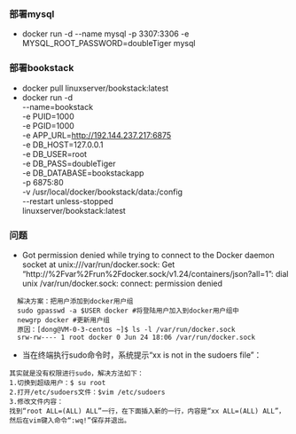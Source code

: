 ### 部署mysql
* docker run -d --name mysql -p 3307:3306 -e MYSQL_ROOT_PASSWORD=doubleTiger mysql

### 部署bookstack
* docker pull linuxserver/bookstack:latest
* docker run -d \
  --name=bookstack \
  -e PUID=1000 \
  -e PGID=1000 \
  -e APP_URL=http://192.144.237.217:6875 \
  -e DB_HOST=127.0.0.1 \
  -e DB_USER=root \
  -e DB_PASS=doubleTiger \
  -e DB_DATABASE=bookstackapp \
  -p 6875:80 \
  -v /usr/local/docker/bookstack/data:/config \
  --restart unless-stopped \
  linuxserver/bookstack:latest




### 问题
* Got permission denied while trying to connect to the Docker daemon socket at unix:///var/run/docker.sock: Get “http://%2Fvar%2Frun%2Fdocker.sock/v1.24/containers/json?all=1”: dial unix /var/run/docker.sock: connect: permission denied
```
  解决方案：把用户添加到docker用户组
  sudo gpasswd -a $USER docker #将登陆用户加入到docker用户组中
  newgrp docker #更新用户组
  原因：[dong@VM-0-3-centos ~]$ ls -l /var/run/docker.sock
  srw-rw---- 1 root docker 0 Jun 24 18:06 /var/run/docker.sock
```  

* 当在终端执行sudo命令时，系统提示“xx is not in the sudoers file”：
````
其实就是没有权限进行sudo，解决方法如下：
1.切换到超级用户：$ su root
2.打开/etc/sudoers文件：$vim /etc/sudoers
3.修改文件内容：
找到“root ALL=(ALL) ALL”一行，在下面插入新的一行，内容是“xx ALL=(ALL) ALL”，然后在vim键入命令“:wq!”保存并退出。
````
  
